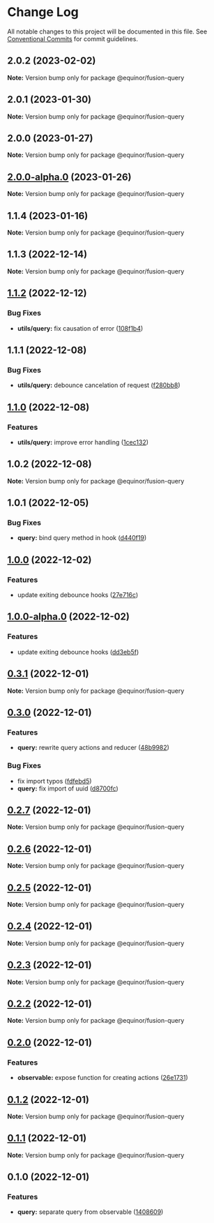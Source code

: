 # Change Log

All notable changes to this project will be documented in this file.
See [Conventional Commits](https://conventionalcommits.org) for commit guidelines.

## 2.0.2 (2023-02-02)

**Note:** Version bump only for package @equinor/fusion-query

## 2.0.1 (2023-01-30)

**Note:** Version bump only for package @equinor/fusion-query

## 2.0.0 (2023-01-27)

**Note:** Version bump only for package @equinor/fusion-query

## [2.0.0-alpha.0](https://github.com/equinor/fusion-framework/compare/@equinor/fusion-query@1.1.4...@equinor/fusion-query@2.0.0-alpha.0) (2023-01-26)

**Note:** Version bump only for package @equinor/fusion-query

## 1.1.4 (2023-01-16)

**Note:** Version bump only for package @equinor/fusion-query

## 1.1.3 (2022-12-14)

**Note:** Version bump only for package @equinor/fusion-query

## [1.1.2](https://github.com/equinor/fusion-framework/compare/@equinor/fusion-query@1.1.1...@equinor/fusion-query@1.1.2) (2022-12-12)

### Bug Fixes

-   **utils/query:** fix causation of error ([108f1b4](https://github.com/equinor/fusion-framework/commit/108f1b418f0f0b561c9bc3a5a0e41e5e8ad50f2f))

## 1.1.1 (2022-12-08)

### Bug Fixes

-   **utils/query:** debounce cancelation of request ([f280bb8](https://github.com/equinor/fusion-framework/commit/f280bb812384d1c183372f8f68dda1de29995fff))

## [1.1.0](https://github.com/equinor/fusion-framework/compare/@equinor/fusion-query@1.0.2...@equinor/fusion-query@1.1.0) (2022-12-08)

### Features

-   **utils/query:** improve error handling ([1cec132](https://github.com/equinor/fusion-framework/commit/1cec132ea022f9fc81464ceb03e5aa4f7e8b4951))

## 1.0.2 (2022-12-08)

**Note:** Version bump only for package @equinor/fusion-query

## 1.0.1 (2022-12-05)

### Bug Fixes

-   **query:** bind query method in hook ([d440f19](https://github.com/equinor/fusion-framework/commit/d440f1940c19717bc7adf0da405454af87eda541))

## [1.0.0](https://github.com/equinor/fusion-framework/compare/@equinor/fusion-query@0.3.1...@equinor/fusion-query@1.0.0) (2022-12-02)

### Features

-   update exiting debounce hooks ([27e716c](https://github.com/equinor/fusion-framework/commit/27e716ca253206d532e0f02233beb6f29c10de22))

## [1.0.0-alpha.0](https://github.com/equinor/fusion-framework/compare/@equinor/fusion-query@0.3.1...@equinor/fusion-query@1.0.0-alpha.0) (2022-12-02)

### Features

-   update exiting debounce hooks ([dd3eb5f](https://github.com/equinor/fusion-framework/commit/dd3eb5ff1a05edd6c25fd1ad65c0b68d50f5799a))

## [0.3.1](https://github.com/equinor/fusion-framework/compare/@equinor/fusion-query@0.3.0...@equinor/fusion-query@0.3.1) (2022-12-01)

**Note:** Version bump only for package @equinor/fusion-query

## [0.3.0](https://github.com/equinor/fusion-framework/compare/@equinor/fusion-query@0.2.7...@equinor/fusion-query@0.3.0) (2022-12-01)

### Features

-   **query:** rewrite query actions and reducer ([48b9982](https://github.com/equinor/fusion-framework/commit/48b99822619e7c7e3e20257d9a89a0cc5a5cc84e))

### Bug Fixes

-   fix import typos ([fdfebd5](https://github.com/equinor/fusion-framework/commit/fdfebd5036dd76d72110fb61a2db9a04ad806408))
-   **query:** fix import of uuid ([d8700fc](https://github.com/equinor/fusion-framework/commit/d8700fcd1ae6a522741c0a12f4c2f1f3934147cd))

## [0.2.7](https://github.com/equinor/fusion-framework/compare/@equinor/fusion-query@0.2.6...@equinor/fusion-query@0.2.7) (2022-12-01)

**Note:** Version bump only for package @equinor/fusion-query

## [0.2.6](https://github.com/equinor/fusion-framework/compare/@equinor/fusion-query@0.2.5...@equinor/fusion-query@0.2.6) (2022-12-01)

**Note:** Version bump only for package @equinor/fusion-query

## [0.2.5](https://github.com/equinor/fusion-framework/compare/@equinor/fusion-query@0.2.4...@equinor/fusion-query@0.2.5) (2022-12-01)

**Note:** Version bump only for package @equinor/fusion-query

## [0.2.4](https://github.com/equinor/fusion-framework/compare/@equinor/fusion-query@0.2.3...@equinor/fusion-query@0.2.4) (2022-12-01)

**Note:** Version bump only for package @equinor/fusion-query

## [0.2.3](https://github.com/equinor/fusion-framework/compare/@equinor/fusion-query@0.2.2...@equinor/fusion-query@0.2.3) (2022-12-01)

**Note:** Version bump only for package @equinor/fusion-query

## [0.2.2](https://github.com/equinor/fusion-framework/compare/@equinor/fusion-query@0.2.0...@equinor/fusion-query@0.2.2) (2022-12-01)

**Note:** Version bump only for package @equinor/fusion-query

## [0.2.0](https://github.com/equinor/fusion-framework/compare/@equinor/fusion-query@0.1.2...@equinor/fusion-query@0.2.0) (2022-12-01)

### Features

-   **observable:** expose function for creating actions ([26e1731](https://github.com/equinor/fusion-framework/commit/26e17313fb9e1a4e329f3d4b037fbcf75688d224))

## [0.1.2](https://github.com/equinor/fusion-framework/compare/@equinor/fusion-query@0.1.1...@equinor/fusion-query@0.1.2) (2022-12-01)

**Note:** Version bump only for package @equinor/fusion-query

## [0.1.1](https://github.com/equinor/fusion-framework/compare/@equinor/fusion-query@0.1.0...@equinor/fusion-query@0.1.1) (2022-12-01)

**Note:** Version bump only for package @equinor/fusion-query

## 0.1.0 (2022-12-01)

### Features

-   **query:** separate query from observable ([1408609](https://github.com/equinor/fusion-framework/commit/140860976c3ee9430a30deebcc8b08da857e5772))
